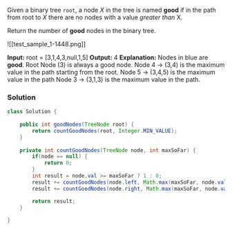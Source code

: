 Given a binary tree `root`, a node _X_ in the tree is named **good** if in the path from root to _X_ there are no nodes with a value _greater than_ X.

Return the number of **good** nodes in the binary tree.


![[test_sample_1-1448.png]]

**Input:** root = [3,1,4,3,null,1,5]
**Output:** 4
**Explanation:** Nodes in blue are **good**.
Root Node (3) is always a good node.
Node 4 -> (3,4) is the maximum value in the path starting from the root.
Node 5 -> (3,4,5) is the maximum value in the path
Node 3 -> (3,1,3) is the maximum value in the path.

### Solution

```java
class Solution {
    
    public int goodNodes(TreeNode root) {
        return countGoodNodes(root, Integer.MIN_VALUE);
    }
    
    private int countGoodNodes(TreeNode node, int maxSoFar) {
        if(node == null) {
            return 0;
        }
        int result = node.val >= maxSoFar ? 1 : 0;
        result += countGoodNodes(node.left, Math.max(maxSoFar, node.val));
        result += countGoodNodes(node.right, Math.max(maxSoFar, node.val));

        return result;
    }
    
}
```